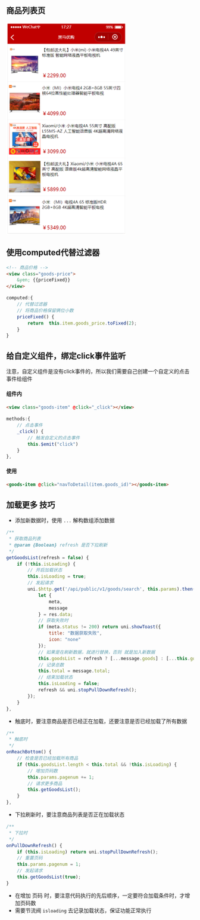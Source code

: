 ## 商品列表页

![1616945082274](随堂笔记.assets/1616945082274.png)

## 使用computed代替过滤器

```html
<!-- 商品价格 -->
<view class="goods-price">
	&yen; {{priceFixed}}
</view>

```

```js
computed:{
	// 代替过滤器
	// 将商品价格保留俩位小数
	priceFixed() {
		return	this.item.goods_price.toFixed(2);
	}
}
```



## 给自定义组件，绑定click事件监听

注意，自定义组件是没有click事件的，所以我们需要自己创建一个自定义的点击事件给组件

#### 组件内

```html
<view class="goods-item" @click="_click"></view>
```

```js
methods:{
	// 点击事件
	_click() {
		// 触发自定义的点击事件
		this.$emit("click")
	}
},
```

#### 使用

```html
<goods-item @click="navToDetail(item.goods_id)"></goods-item>
```



## 加载更多 技巧

* 添加新数据时，使用 `...` 解构数组添加数据

```js
/**
 * 获取商品列表
 * @param {Boolean} refresh 是否下拉刷新
 */
getGoodsList(refresh = false) {
	if (!this.isLoading) {
		// 开启加载状态
		this.isLoading = true;
		// 发起请求
		uni.$http.get('/api/public/v1/goods/search', this.params).then((res) => {
			let {
				meta,
				message
			} = res.data;
			// 获取失败时
			if (meta.status != 200) return uni.showToast({
				title: "数据获取失败",
				icon: "none"
			});
			// 如果是在刷新数据，就进行替换，否则 就是加入新数据
			this.goodsList = refresh ? [...message.goods] : [...this.goodsList, ...message.goods];
			// 记录总数
			this.total = message.total;
			// 结束加载状态
			this.isLoading = false;
			refresh && uni.stopPullDownRefresh();
		});
	}
},
```

* 触底时，要注意商品是否已经正在加载，还要注意是否已经加载了所有数据

```js
/**
 * 触底时
 */
onReachBottom() {
	// 检查是否已经加载所有商品
	if (this.goodsList.length < this.total && !this.isLoading) {
		// 增加页码数
		this.params.pagenum += 1;
		// 请求更多商品
		this.getGoodsList();
	}
},
```

* 下拉刷新时，要注意商品列表是否正在加载状态

```js
/**
 * 下拉时
 */
onPullDownRefresh() {
	if (this.isLoading) return uni.stopPullDownRefresh();
	// 重置页码
	this.params.pagenum = 1;
	// 发起请求
	this.getGoodsList(true);
}
```

* 在增加 页码 时，要注意代码执行的先后顺序，一定要符合加载条件时，才增加页码数
* 需要节流阀 `isloading` 去记录加载状态，保证功能正常执行